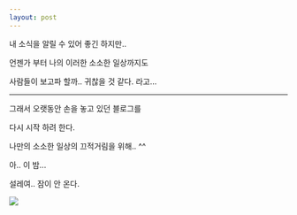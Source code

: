 ```yaml
---
layout: post
---
```


내 소식을 알릴 수 있어 좋긴 하지만..

언젠가 부터 나의 이러한 소소한 일상까지도

사람들이 보고파 할까.. 귀찮을 것 같다. 라고...

---

그래서 오랫동안 손을 놓고 있던 블로그를

다시 시작 하려 한다.

나만의 소소한 일상의 끄적거림을 위해.. ^^


아.. 이 밤...

설레여.. 잠이 안 온다.

![](http://4.bp.blogspot.com/-4aSv0241H28/VKuPfVz8ajI/AAAAAAAAFdc/OOShj7H5AUw/s1600/images.jpeg)